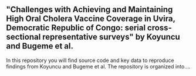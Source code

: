 ## "Challenges with Achieving and Maintaining High Oral Cholera Vaccine Coverage in Uvira, Democratic Republic of Congo: serial cross-sectional representative surveys" by Koyuncu and Bugeme et al.

In this repository you will find source code and key data to reproduce findings from Koyuncu and Bugeme et al. The repository is organized into....
